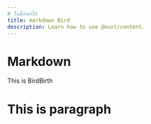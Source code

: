 ```yaml
---
# ในนี้่ส่งค่าไป
title: markdown Bird
description: Learn how to use @nuxt/content.
---
```

# Markdown
This is <nuxt-link to="/">BirdBirth</nuxt-link>
<h1>This is paragraph</h1>



<!-- # = h1 -->